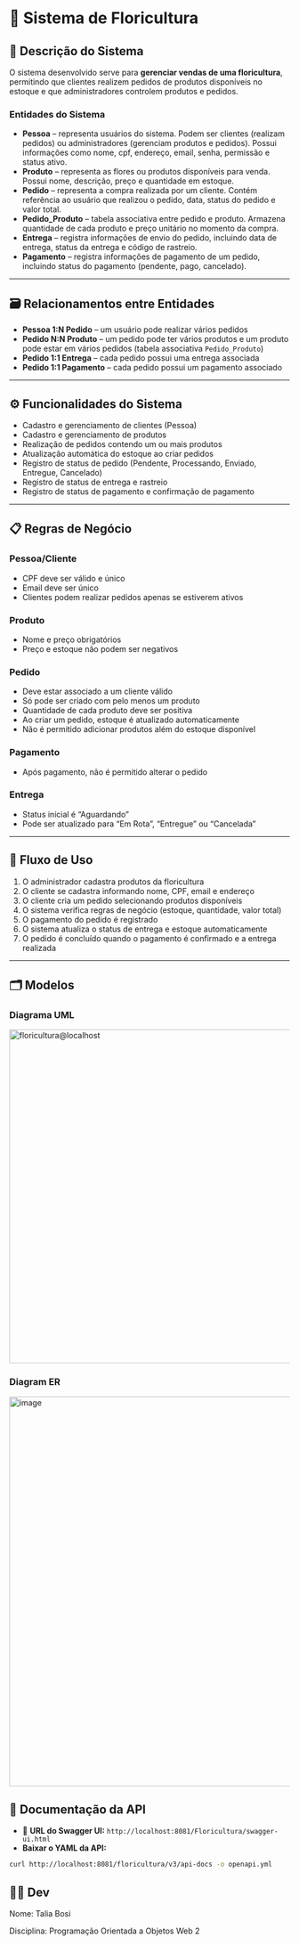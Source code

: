 # 🌸 Sistema de Floricultura

## 📝 Descrição do Sistema

O sistema desenvolvido serve para **gerenciar vendas de uma floricultura**, permitindo que clientes realizem pedidos de produtos disponíveis no estoque e que administradores controlem produtos e pedidos.

### Entidades do Sistema

- **Pessoa** – representa usuários do sistema. Podem ser clientes (realizam pedidos) ou administradores (gerenciam produtos e pedidos). Possui informações como nome, cpf, endereço, email, senha, permissão e status ativo.
- **Produto** – representa as flores ou produtos disponíveis para venda. Possui nome, descrição, preço e quantidade em estoque.
- **Pedido** – representa a compra realizada por um cliente. Contém referência ao usuário que realizou o pedido, data, status do pedido e valor total.
- **Pedido_Produto** – tabela associativa entre pedido e produto. Armazena quantidade de cada produto e preço unitário no momento da compra.
- **Entrega** – registra informações de envio do pedido, incluindo data de entrega, status da entrega e código de rastreio.
- **Pagamento** – registra informações de pagamento de um pedido, incluindo status do pagamento (pendente, pago, cancelado).

---

## 🗃️ Relacionamentos entre Entidades

- **Pessoa 1:N Pedido** – um usuário pode realizar vários pedidos
- **Pedido N:N Produto** – um pedido pode ter vários produtos e um produto pode estar em vários pedidos (tabela associativa `Pedido_Produto`)
- **Pedido 1:1 Entrega** – cada pedido possui uma entrega associada
- **Pedido 1:1 Pagamento** – cada pedido possui um pagamento associado

---

## ⚙️ Funcionalidades do Sistema

- Cadastro e gerenciamento de clientes (Pessoa)
- Cadastro e gerenciamento de produtos
- Realização de pedidos contendo um ou mais produtos
- Atualização automática do estoque ao criar pedidos
- Registro de status de pedido (Pendente, Processando, Enviado, Entregue, Cancelado)
- Registro de status de entrega e rastreio
- Registro de status de pagamento e confirmação de pagamento

---

## 📋 Regras de Negócio

### Pessoa/Cliente
- CPF deve ser válido e único
- Email deve ser único
- Clientes podem realizar pedidos apenas se estiverem ativos

### Produto
- Nome e preço obrigatórios
- Preço e estoque não podem ser negativos

### Pedido
- Deve estar associado a um cliente válido
- Só pode ser criado com pelo menos um produto
- Quantidade de cada produto deve ser positiva
- Ao criar um pedido, estoque é atualizado automaticamente
- Não é permitido adicionar produtos além do estoque disponível

### Pagamento
- Após pagamento, não é permitido alterar o pedido

### Entrega
- Status inicial é “Aguardando”
- Pode ser atualizado para “Em Rota”, “Entregue” ou “Cancelada”

---

## 🔄 Fluxo de Uso

1. O administrador cadastra produtos da floricultura
2. O cliente se cadastra informando nome, CPF, email e endereço
3. O cliente cria um pedido selecionando produtos disponíveis
4. O sistema verifica regras de negócio (estoque, quantidade, valor total)
5. O pagamento do pedido é registrado
6. O sistema atualiza o status de entrega e estoque automaticamente
7. O pedido é concluído quando o pagamento é confirmado e a entrega realizada

---

## 🗂️ Modelos 

### Diagrama UML
<img width="600" alt="floricultura@localhost" src="https://github.com/user-attachments/assets/87d1aca9-7029-4e85-8c51-b732ededb1eb" />

### Diagram ER
<img width="700" alt="image" src="https://github.com/user-attachments/assets/08e8de07-e6ec-4ca0-bda9-7b25175d8663" />



## 📄 Documentação da API

- 🔗 **URL do Swagger UI:** `http://localhost:8081/Floricultura/swagger-ui.html`
- **Baixar o YAML da API:**
```bash
curl http://localhost:8081/floricultura/v3/api-docs -o openapi.yml
```

## 👩‍💻 Dev
Nome: Talia Bosi

Disciplina: Programação Orientada a Objetos Web 2